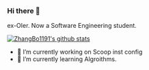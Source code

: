 ### Hi there 👋 

ex-OIer. Now a Software Engineering student. 

[![ZhangBo1191's github stats](https://github-readme-stats.vercel.app/api?username=anuraghazra)](https://github.com/ZhangBo1191/github-readme-stats)


- 🔭 I’m currently working on Scoop inst config
- 🌱 I’m currently learning Algroithms.
<!--
**ZhangBo1191/ZhangBo1191** is a ✨ _special_ ✨ repository because its `README.md` (this file) appears on your GitHub profile.

Here are some ideas to get you started:



- 👯 I’m looking to collaborate on ...
- 🤔 I’m looking for help with ...
- 💬 Ask me about ...
- 📫 How to reach me: ...
- 😄 Pronouns: ...
- ⚡ Fun fact: ...
-->

